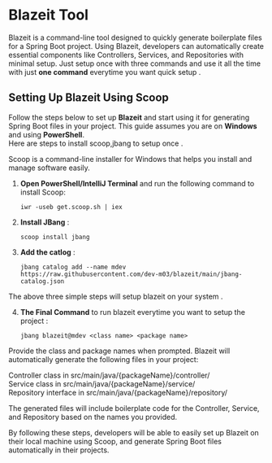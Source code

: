 # Blazeit Tool

Blazeit is a command-line tool designed to quickly generate boilerplate files for a Spring Boot project. Using Blazeit, developers can automatically create essential components like Controllers, Services, and Repositories with minimal setup.
Just setup once with three commands and use it all the time with just **one command** everytime you want quick setup .

## Setting Up Blazeit Using Scoop

Follow the steps below to set up **Blazeit** and start using it for generating Spring Boot files in your project. This guide assumes you are on **Windows** and using **PowerShell**.  
Here are steps to install scoop,jbang to setup once .

Scoop is a command-line installer for Windows that helps you install and manage software easily.

1. **Open PowerShell/IntelliJ Terminal** and run the following command to install Scoop:
   ```terminal
   iwr -useb get.scoop.sh | iex
2. **Install JBang** :
   ```terminal
   scoop install jbang
3. **Add the catlog** :
    ```terminal
    jbang catalog add --name mdev https://raw.githubusercontent.com/dev-m03/blazeit/main/jbang-catalog.json
The above three simple steps will setup blazeit on your system .

4. **The Final Command** to run blazeit everytime you want to setup the project :  
    ```terminal
    jbang blazeit@mdev <class name> <package name>
Provide the class and package names when prompted. Blazeit will automatically generate the following files in your project:

Controller class in src/main/java/{packageName}/controller/  
Service class in src/main/java/{packageName}/service/  
Repository interface in src/main/java/{packageName}/repository/  

The generated files will include boilerplate code for the Controller, Service, and Repository based on the names you provided.  

By following these steps, developers will be able to easily set up Blazeit on their local machine using Scoop, and generate Spring Boot files automatically in their projects.
    
  



      

   
  
